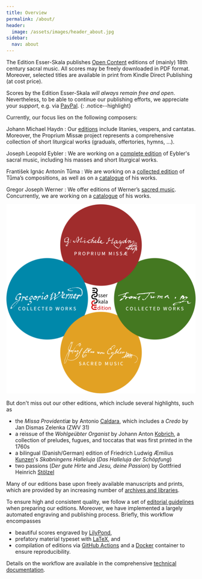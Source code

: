 ```yaml
---
title: Overview
permalink: /about/
header:
  image: /assets/images/header_about.jpg
sidebar:
  nav: about
---
```


The Edition Esser-Skala publishes [Open Content](https://opendefinition.org/od) editions of (mainly) 18th century sacral music. All scores may be freely downloaded in PDF format. Moreover, selected titles are available in print from Kindle Direct Publishing (at cost price).

Scores by the Edition Esser-Skala *will always remain free and open*. Nevertheless, to be able to continue our publishing efforts, we appreciate your *support*, e.g. via [PayPal](https://paypal.me/esserskala).
{: .notice--highlight}

Currently, our focus lies on the following composers:

Johann Michael Haydn
: Our [editions](/scores/johann-michael-haydn) include litanies, vespers, and cantatas. Moreover, the Proprium Missæ project represents a comprehensive collection of short liturgical works (graduals, offertories, hymns, …).

Joseph Leopold Eybler
: We are working on a [complete edition](/scores/joseph-leopold-edler-von-eybler) of Eybler's sacral music, including his masses and short liturgical works.

František Ignác Antonín Tůma
: We are working on a [collected edition](/scores/frantisek-ignac-antonin-tuma) of Tůma’s compositions, as well as on a [catalogue](http://tumw.esser-skala.at) of his works.

Gregor Joseph Werner
: We offer editions of Werner’s [sacred music](/scores/gregor-joseph-werner). Concurrently, we are working on a [catalogue](https://www.gregor-joseph-werner.at) of his works.

![Focus](/assets/images/focus.png)

But don't miss out our other editions, which include several highlights, such as

- the *Missa Providentiæ* by Antonio [Caldara](/scores/antonio-caldara), which includes a *Credo* by Jan Dismas Zelenka (ZWV 31)
- a reissue of the *Wohlgeübter Organist* by Johann Anton [Kobrich](/scores/johann-anton-kobrich), a collection of preludes, fugues, and toccatas that was first printed in the 1760s
- a bilingual (Danish/German) edition of Friedrich Ludwig Æmilius [Kunzen](/scores/friedrich-ludwig-aemilius-kunzen)'s *Skabningens Halleluja* (*Das Halleluja der Schöpfung*)
- two passions (*Der gute Hirte* and *Jesu, deine Passion*) by Gottfried Heinrich [Stölzel](/scores/gottfried-heinrich-stoelzel)

Many of our editions base upon freely available manuscripts and prints, which are provided by an increasing number of [archives and libraries](sources-for-digital-versions).

To ensure high and consistent quality, we follow a set of [editorial guidelines](editorial-guidelines) when preparing our editions. Moreover, we have implemented a largely automated engraving and publishing process. Briefly, this workflow encompasses
- beautiful scores engraved by [LilyPond](https://lilypond.org),
- prefatory material typeset with [LaTeX](https://www.latex-project.org/), and
- compilation of editions via [GitHub Actions](https://github.com/features/actions) and a [Docker](https://www.docker.com/) container to ensure reproducibility.

Details on the workflow are available in the comprehensive [technical documentation](technical-documentation).
